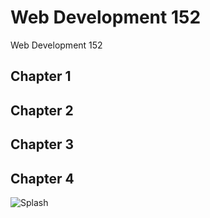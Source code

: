# Web Development 152
Web Development 152

## Chapter 1
## Chapter 2
## Chapter 3
## Chapter 4
![Splash](pacific/images/Splash.png)
